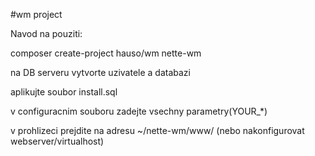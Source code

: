 #wm project

Navod na pouziti:

composer create-project hauso/wm nette-wm

na DB serveru vytvorte uzivatele a databazi

aplikujte soubor install.sql

v configuracnim souboru zadejte vsechny parametry(YOUR_*)

v prohlizeci prejdite na adresu ~/nette-wm/www/
(nebo nakonfigurovat webserver/virtualhost)

